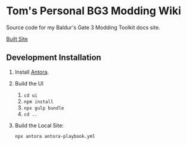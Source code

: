 # Tom's Personal BG3 Modding Wiki

Source code for my Baldur's Gate 3 Modding Toolkit docs site.

[Built Site](https://tom-project-strahd.github.io/project-strahd-modding-guides/wiki/index.html)

## Development Installation

1. Install [Antora](https://docs.antora.org/antora/latest/install-and-run-quickstart/).
2. Build the UI
    1. `cd ui`
    2. `npm install`
    3. `npx gulp bundle`
    4. `cd ..`

3. Build the Local Site:
    ```
    npx antora antora-playbook.yml
    ```
